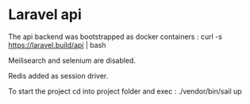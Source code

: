 # Laravel api

The api backend was bootstrapped as docker containers : curl -s https://laravel.build/api | bash

Meilisearch and selenium are disabled.

Redis added as session driver.

To start the project cd into project folder and exec : ./vendor/bin/sail up
